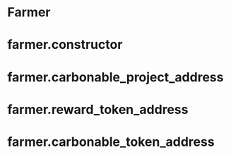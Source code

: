 
Farmer
======

# farmer.constructor

# farmer.carbonable_project_address

# farmer.reward_token_address

# farmer.carbonable_token_address
